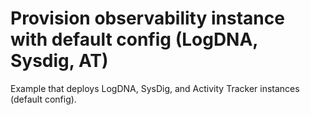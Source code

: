# Provision observability instance with default config (LogDNA, Sysdig, AT)

Example that deploys LogDNA, SysDig, and Activity Tracker instances (default config).
